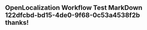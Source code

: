 <properties
ms.topic="hero-topic"
ms.test1="hero-topic"
ms.test2="test"/>


## OpenLocalization Workflow Test MarkDown 122dfcbd-bd15-4de0-9f68-0c53a4538f2b thanks!



<!--HONumber=Jul16_HO3-->


